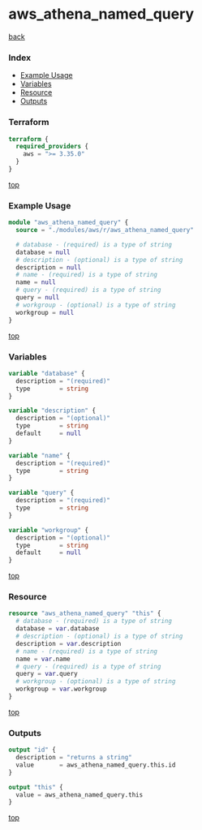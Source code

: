 # aws_athena_named_query

[back](../aws.md)

### Index

- [Example Usage](#example-usage)
- [Variables](#variables)
- [Resource](#resource)
- [Outputs](#outputs)

### Terraform

```terraform
terraform {
  required_providers {
    aws = ">= 3.35.0"
  }
}
```

[top](#index)

### Example Usage

```terraform
module "aws_athena_named_query" {
  source = "./modules/aws/r/aws_athena_named_query"

  # database - (required) is a type of string
  database = null
  # description - (optional) is a type of string
  description = null
  # name - (required) is a type of string
  name = null
  # query - (required) is a type of string
  query = null
  # workgroup - (optional) is a type of string
  workgroup = null
}
```

[top](#index)

### Variables

```terraform
variable "database" {
  description = "(required)"
  type        = string
}

variable "description" {
  description = "(optional)"
  type        = string
  default     = null
}

variable "name" {
  description = "(required)"
  type        = string
}

variable "query" {
  description = "(required)"
  type        = string
}

variable "workgroup" {
  description = "(optional)"
  type        = string
  default     = null
}
```

[top](#index)

### Resource

```terraform
resource "aws_athena_named_query" "this" {
  # database - (required) is a type of string
  database = var.database
  # description - (optional) is a type of string
  description = var.description
  # name - (required) is a type of string
  name = var.name
  # query - (required) is a type of string
  query = var.query
  # workgroup - (optional) is a type of string
  workgroup = var.workgroup
}
```

[top](#index)

### Outputs

```terraform
output "id" {
  description = "returns a string"
  value       = aws_athena_named_query.this.id
}

output "this" {
  value = aws_athena_named_query.this
}
```

[top](#index)